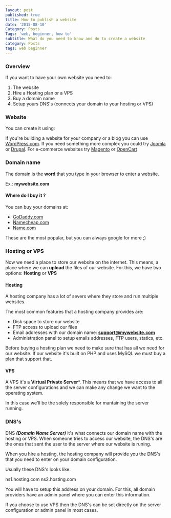 ```yaml
---
layout: post
published: true
title: How to publish a website
date: '2015-08-10'
Category: Posts
Tags: 'web, beginner, how to'
subtitle: What do you need to know and do to create a website
category: Posts
tags: web beginner
---
```

### Overview

If you want to have your own website you need to:

1. The website
2. Hire a Hosting plan or a VPS
3. Buy a domain name
4. Setup yours DNS's (connects your domain to your hosting or VPS)

### Website

You can create it using:

If you're building a website for your company or a blog you can use [WordPress.com](https://wordpress.org/). If you need something more complex you could try [Joomla](https://www.joomla.org/) or [Drupal](https://www.drupal.org/). For e-commerce websites try [Magento](http://magento.com/) or [OpenCart](https://www.opencart.com/)

### Domain name

The domain is the **word** that you type in your browser to enter a website.

Ex.: **mywebsite.com**

#### Where do I buy it ?

You can buy your domains at:

* [GoDaddy.com](http://www.godaddy.com/)
* [Namecheap.com](http://www.namecheap.com/)
* [Name.com](http://www.name.com/)

These are the most popular, but you can always google for more ;)

### Hosting or VPS

Now we need a place to store our website on the internet. This means, a place where we can **upload** the files of our website. For this, we have two options: **Hosting** or **VPS**

#### Hosting

A hosting company has a lot of severs where they store and run multiple websites.

The most common features that a hosting company provides are:

- Disk space to store our website
- FTP access to upload our files
- Email addresses with our domain name: **support@mywebsite.com**
- Administration panel to setup emails addresses, FTP users, statics, etc.

Before buying a hosting plan we need to make sure that has all we need for our website. If our website it's built on PHP and uses MySQL we must buy a plan that support that.

#### VPS

A VPS it's a **Virtual Private Server***. This means that we have access to all the server configurations and we can make any change we want to the operating system.

In this case we'll be the solely responsible for mantaining the server running.

### DNS's

DNS ***(Domain Name Server)*** it's what connects our domain name with the hosting or VPS. When someone tries to access our website, the DNS's are the ones that sent the user to the server where our website is runing.

When you hire a hosting, the hosting company will provide you the DNS's that you need to enter on your domain configuration.

Usually these DNS's looks like:

ns1.hosting.com
ns2.hosting.com

You will have to setup this address on your domain. For this, all domain providers have an admin panel where you can enter this information.

If you choose to use VPS then the DNS's can be set directly on the server configuration or admin panel in most cases.
